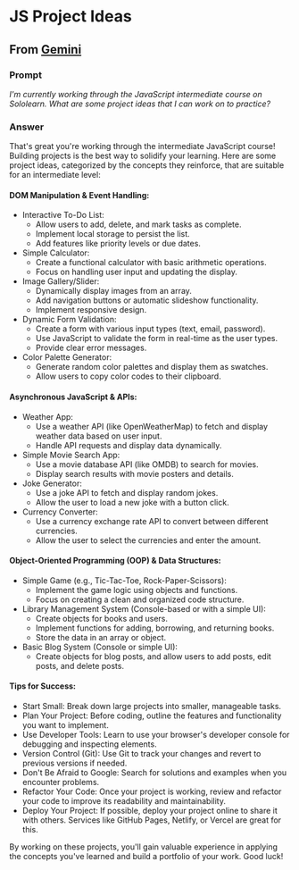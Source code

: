 # JS Project Ideas

## From [Gemini](https://gemini.google.com/app)

### Prompt
*I'm currently working through the JavaScript intermediate course on Sololearn.
What are some project ideas that I can work on to practice?*

### Answer
That's great you're working through the intermediate JavaScript course! Building projects is the best way to solidify your learning. Here are some project ideas, categorized by the concepts they reinforce, that are suitable for an intermediate level:

#### DOM Manipulation & Event Handling:
 * Interactive To-Do List:
   * Allow users to add, delete, and mark tasks as complete.
   * Implement local storage to persist the list.
   * Add features like priority levels or due dates.
 * Simple Calculator:
   * Create a functional calculator with basic arithmetic operations.
   * Focus on handling user input and updating the display.
 * Image Gallery/Slider:
   * Dynamically display images from an array.
   * Add navigation buttons or automatic slideshow functionality.
   * Implement responsive design.
 * Dynamic Form Validation:
   * Create a form with various input types (text, email, password).
   * Use JavaScript to validate the form in real-time as the user types.
   * Provide clear error messages.
 * Color Palette Generator:
   * Generate random color palettes and display them as swatches.
   * Allow users to copy color codes to their clipboard.

#### Asynchronous JavaScript & APIs:
 * Weather App:
   * Use a weather API (like OpenWeatherMap) to fetch and display weather data based on user input.
   * Handle API requests and display data dynamically.
 * Simple Movie Search App:
   * Use a movie database API (like OMDB) to search for movies.
   * Display search results with movie posters and details.
 * Joke Generator:
   * Use a joke API to fetch and display random jokes.
   * Allow the user to load a new joke with a button click.
 * Currency Converter:
   * Use a currency exchange rate API to convert between different currencies.
   * Allow the user to select the currencies and enter the amount.

#### Object-Oriented Programming (OOP) & Data Structures:
 * Simple Game (e.g., Tic-Tac-Toe, Rock-Paper-Scissors):
   * Implement the game logic using objects and functions.
   * Focus on creating a clean and organized code structure.
 * Library Management System (Console-based or with a simple UI):
   * Create objects for books and users.
   * Implement functions for adding, borrowing, and returning books.
   * Store the data in an array or object.
 * Basic Blog System (Console or simple UI):
   * Create objects for blog posts, and allow users to add posts, edit posts, and delete posts.

#### Tips for Success:
 * Start Small: Break down large projects into smaller, manageable tasks.
 * Plan Your Project: Before coding, outline the features and functionality you want to implement.
 * Use Developer Tools: Learn to use your browser's developer console for debugging and inspecting elements.
 * Version Control (Git): Use Git to track your changes and revert to previous versions if needed.
 * Don't Be Afraid to Google: Search for solutions and examples when you encounter problems.
 * Refactor Your Code: Once your project is working, review and refactor your code to improve its readability and maintainability.
 * Deploy Your Project: If possible, deploy your project online to share it with others. Services like GitHub Pages, Netlify, or Vercel are great for this.

By working on these projects, you'll gain valuable experience in applying the concepts you've learned and build a portfolio of your work. Good luck!
